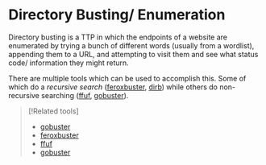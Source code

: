 
# Directory Busting/ Enumeration
Directory busting is a TTP in which the endpoints of a website are enumerated by trying a bunch of different words (usually from a wordlist), appending them to a URL, and attempting to visit them and see what status code/ information they might return.

There are multiple tools which can be used to accomplish this. Some of which do a *recursive search* ([feroxbuster](cybersecurity/tools/scanning-enumeration/dir-and-subdomain/feroxbuster.md), [dirb](cybersecurity/tools/scanning-enumeration/dir-and-subdomain/dirb.md)) while others do non-recursive searching ([ffuf](cybersecurity/tools/scanning-enumeration/dir-and-subdomain/ffuf.md), [gobuster](cybersecurity/tools/scanning-enumeration/dir-and-subdomain/gobuster.md)).

> [!Related tools]
> - [gobuster](cybersecurity/tools/scanning-enumeration/dir-and-subdomain/gobuster.md)
> - [feroxbuster](cybersecurity/tools/scanning-enumeration/dir-and-subdomain/feroxbuster.md)
> - [ffuf](cybersecurity/tools/scanning-enumeration/dir-and-subdomain/ffuf.md)
> - [gobuster](cybersecurity/tools/scanning-enumeration/dir-and-subdomain/gobuster.md)
